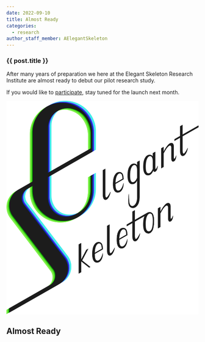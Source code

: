 ```yaml
---
date: 2022-09-10
title: Almost Ready
categories:
  - research
author_staff_member: AElegantSkeleton
---
```


<h3>{{ post.title }}</h3>

After many years of preparation we here at the Elegant Skeleton Research Institute are almost ready to debut our pilot research study.

If you would like to [participate](/participate/), stay tuned for the launch next month.

![Logo](/images/Full_Wordmark.svg)

## Almost Ready